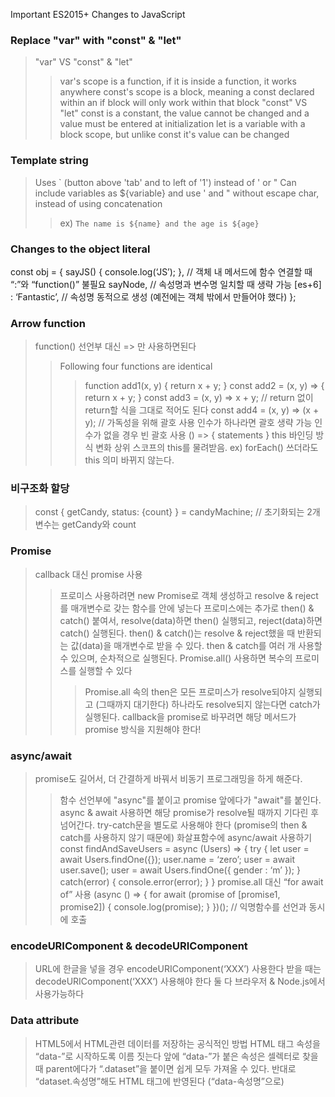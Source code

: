 Important ES2015+ Changes to JavaScript

### Replace "var" with "const" & "let"
> "var" VS "const" & "let"
>> var's scope is a function, if it is inside a function, it works anywhere
>> const's scope is a block, meaning a const declared within an if block will only work within that block
> "const" VS "let"
>> const is a constant, the value cannot be changed and a value must be entered at initialization
>> let is a variable with a block scope, but unlike const it's value can be changed

### Template string
> Uses ` (button above 'tab' and to left of '1') instead of ' or "
> Can include variables as ${variable} and use ' and " without escape char, instead of using concatenation
>> ex) `The name is ${name} and the age is ${age}`

### Changes to the object literal
const obj = {
	sayJS() { console.log(‘JS’); }, // 객체 내 메서드에 함수 연결할 때 “:”와 “function()” 불필요
	sayNode, // 속성명과 변수명 일치할 때 생략 가능
	[es+6] : ‘Fantastic’, // 속성명 동적으로 생성 (예전에는 객체 밖에서 만들어야 했다)
};

### Arrow function
> function() 선언부 대신 => 만 사용하면된다
>> Following four functions are identical
>>> function add1(x, y) { return x + y; }
>>> const add2 = (x, y) => { return x + y; }
>>> const add3 = (x, y) => x + y; // return 없이 return할 식을 그대로 적어도 된다
>>> const add4 = (x, y) => (x + y); // 가독성을 위해 괄호 사용
> 인수가 하나라면 괄호 생략 가능
> 인수가 없을 경우 빈 괄호 사용
>> () => { statements }
> this 바인딩 방식 변화
>> 상위 스코프의 this를 물려받음. ex) forEach() 쓰더라도 this 의미 바뀌지 않는다.

### 비구조화 할당
> const { getCandy, status: {count} } = candyMachine; // 초기화되는 2개 변수는 getCandy와 count

### Promise
> callback 대신 promise 사용
>> 프로미스 사용하려면 new Promise로 객체 생성하고 resolve & reject를 매개변수로 갖는 함수를 안에 넣는다
>> 프로미스에는 추가로 then() & catch() 붙여서, resolve(data)하면 then() 실행되고, reject(data)하면 catch() 실행된다. then() & catch()는 resolve & reject했을 때 반환되는 값(data)을 매개변수로 받을 수 있다.
>> then & catch를 여러 개 사용할 수 있으며, 순차적으로 실행된다.
>> Promise.all() 사용하면 복수의 프로미스를 실행할 수 있다
>>> Promise.all 속의 then은 모든 프로미스가 resolve되야지 실행되고 (그때까지 대기한다) 하나라도 resolve되지 않는다면 catch가 실행된다.
> callback을 promise로 바꾸려면 해당 메서드가 promise 방식을 지원해야 한다!

### async/await
> promise도 길어서, 더 간결하게 바꿔서 비동기 프로그래밍을 하게 해준다.
>> 함수 선언부에 "async"를 붙이고 promise 앞에다가 "await"를 붙인다. async & await 사용하면 해당 promise가 resolve될 때까지 기다린 후 넘어간다.
>> try-catch문을 별도로 사용해야 한다 (promise의 then & catch를 사용하지 않기 때문에)
화살표함수에 async/await 사용하기
const findAndSaveUsers = async (Users) => {
	try {
		let user = await Users.findOne({});
		user.name = ‘zero’;
		user = await user.save();
		user = await Users.findOne({ gender : ‘m’ });
	} catch(error) {
		console.error(error);
	}
}
promise.all 대신 “for await of” 사용
(async () => {
	for await (promise of [promise1, promise2]) {
		console.log(promise);
	}
})(); // 익명함수를 선언과 동시에 호출

### encodeURIComponent & decodeURIComponent
> URL에 한글을 넣을 경우 encodeURIComponent(‘XXX’) 사용한다
> 받을 때는 decodeURIComponent(‘XXX’) 사용해야 한다
> 둘 다 브라우저 & Node.js에서 사용가능하다

### Data attribute
> HTML5에서 HTML관련 데이터를 저장하는 공식적인 방법
> HTML 태그 속성을 “data-”로 시작하도록 이름 짓는다
> 앞에 “data-”가 붙은 속성은 셀렉터로 찾을 때 parent에다가 “.dataset”을 붙이면 쉽게 모두 가져올 수 있다. 반대로 “dataset.속성명”해도 HTML 태그에 반영된다 (“data-속성명”으로)